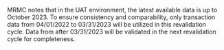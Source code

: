 MRMC notes that in the UAT environment, the latest available data is up to October 2023. To ensure consistency and comparability, only transaction data from 04/01/2022 to 03/31/2023 will be utilized in this revalidation cycle. Data from after 03/31/2023 will be validated in the next revalidation cycle for completeness.
